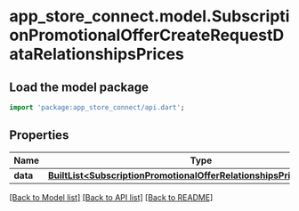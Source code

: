 # app_store_connect.model.SubscriptionPromotionalOfferCreateRequestDataRelationshipsPrices

## Load the model package
```dart
import 'package:app_store_connect/api.dart';
```

## Properties
Name | Type | Description | Notes
------------ | ------------- | ------------- | -------------
**data** | [**BuiltList&lt;SubscriptionPromotionalOfferRelationshipsPricesDataInner&gt;**](SubscriptionPromotionalOfferRelationshipsPricesDataInner.md) |  | 

[[Back to Model list]](../README.md#documentation-for-models) [[Back to API list]](../README.md#documentation-for-api-endpoints) [[Back to README]](../README.md)


